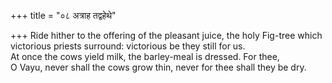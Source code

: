 +++
title = "०८ अत्राह तद्वहेथे"

+++
Ride hither to the offering of the pleasant juice, the holy Fig-tree which victorious priests surround: victorious be they still for us.  
     At once the cows yield milk, the barley-meal is dressed. For thee,  
     O Vayu, never shall the cows grow thin, never for thee shall they be dry.